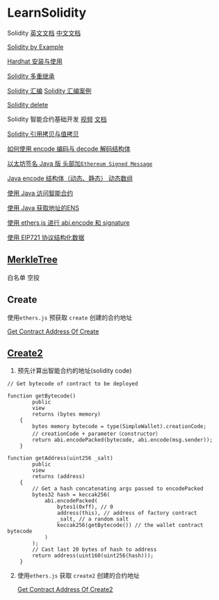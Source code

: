 # LearnSolidity

Solidity [英文文档](https://docs.soliditylang.org/en/latest/) [中文文档](https://learnblockchain.cn/docs/solidity/)

[Solidity by Example](https://solidity-by-example.org/)

[Hardhat 安装与使用](https://github.com/EthanOK/LearnSolidity/blob/main/xmind%E6%96%87%E4%BB%B6/md%20or%20pdf/Hardhat.md)

[Solidity 多重继承](https://github.com/EthanOK/LearnSolidity/blob/main/xmind%E6%96%87%E4%BB%B6/md%20or%20pdf/Solidity%E5%A4%9A%E9%87%8D%E7%BB%A7%E6%89%BF.md)

[Solidity 汇编](https://github.com/EthanOK/LearnSolidity/blob/main/xmind%E6%96%87%E4%BB%B6/md%20or%20pdf/%E5%88%9D%E8%AF%86%E6%B1%87%E7%BC%96.md) [Solidity 汇编案例](https://github.com/EthanOK/LearnSolidity/blob/main/xmind%E6%96%87%E4%BB%B6/md%20or%20pdf/%E5%88%9D%E8%AF%86%E6%B1%87%E7%BC%96.md)

[Solidity delete](https://github.com/EthanOK/LearnSolidity/blob/main/xmind%E6%96%87%E4%BB%B6/md%20or%20pdf/Solidity-delete.md)

Solidity 智能合约基础开发 [视频](https://space.bilibili.com/1159991219/channel/collectiondetail?sid=616215) [文档](https://github.com/EthanOK/LearnSolidity/blob/main/Solidity%E6%99%BA%E8%83%BD%E5%90%88%E7%BA%A6%E5%BC%80%E5%8F%91.md)

[Solidity 引用拷贝与值拷贝](https://github.com/EthanOK/LearnSolidity/blob/main/xmind%E6%96%87%E4%BB%B6/md%20or%20pdf/%E5%BC%95%E7%94%A8%E6%8B%B7%E8%B4%9D%E8%BF%98%E6%98%AF%E5%80%BC%E6%8B%B7%E8%B4%9D%20%EF%BC%88x%20%3D%20a%EF%BC%89.md)

[如何使用 encode 编码与 decode 解码结构体](https://github.com/EthanOK/LearnSolidity/blob/main/utils/%E5%A6%82%E4%BD%95%E4%BD%BF%E7%94%A8encode%E7%BC%96%E7%A0%81%E4%B8%8Edecode%E8%A7%A3%E7%A0%81%E7%BB%93%E6%9E%84%E4%BD%93.md)

[以太坊签名 Java 版 头部加`Ethereum Signed Message`](https://github.com/EthanOK/LearnSolidity/blob/main/utils/Java%E7%89%88%E4%BB%A5%E5%A4%AA%E5%9D%8A%E7%AD%BE%E5%90%8D.md)

[Java encode 结构体（动态、静态） 动态数组](https://github.com/EthanOK/LearnSolidity/blob/main/utils/EncodeStructAndDynamicArray.md)

[使用 Java 访问智能合约](https://github.com/EthanOK/LearnSolidity/blob/main/utils/UseJavaCallContract.md)

[使用 Java 获取地址的ENS](https://github.com/EthanOK/LearnSolidity/blob/main/Java/ENS/GetENSOfAddress.java)

[使用 ethers.js 进行 abi.encode 和 signature](https://github.com/EthanOK/LearnSolidity/blob/main/utils/getSignature_ethersjs.md)

[使用 EIP721 协议结构化数据](https://github.com/EthanOK/LearnSolidity/blob/main/utils/EIP712.md)

## [MerkleTree](https://github.com/EthanOK/LearnSolidity/tree/main/Merkle)

白名单 空投

## Create

使用`ethers.js` 预获取 `create` 创建的合约地址

[Get Contract Address Of Create](https://github.com/EthanOK/LearnSolidity/blob/main/Create2/GetContractAddressOfCreate.js)

## [Create2](https://github.com/EthanOK/LearnSolidity/tree/main/Create2)

1. 预先计算出智能合约的地址(solidity code)

```solidity
// Get bytecode of contract to be deployed

function getBytecode()
        public
        view
        returns (bytes memory)
    {
        bytes memory bytecode = type(SimpleWallet).creationCode;
        // creationCode + parameter（constructor）
        return abi.encodePacked(bytecode, abi.encode(msg.sender));
    }

function getAddress(uint256 _salt)
        public
        view
        returns (address)
    {
        // Get a hash concatenating args passed to encodePacked
        bytes32 hash = keccak256(
            abi.encodePacked(
                bytes1(0xff), // 0
                address(this), // address of factory contract
                _salt, // a random salt
                keccak256(getBytecode()) // the wallet contract bytecode
            )
        );
        // Cast last 20 bytes of hash to address
        return address(uint160(uint256(hash)));
    }
```

2. 使用`ethers.js` 获取 `create2` 创建的合约地址

   [Get Contract Address Of Create2](https://github.com/EthanOK/LearnSolidity/blob/main/Create2/GetContractAddressOfCreate2.js)
